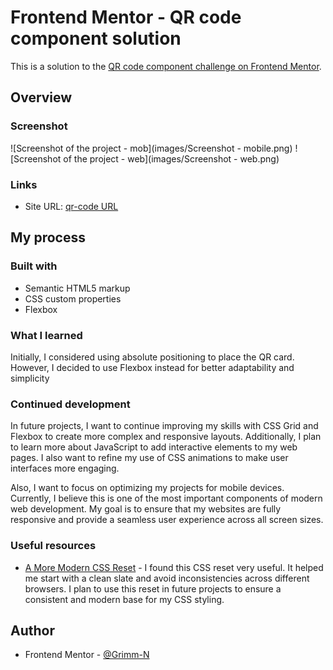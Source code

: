 # Frontend Mentor - QR code component solution

This is a solution to the [QR code component challenge on Frontend Mentor](https://www.frontendmentor.io/challenges/qr-code-component-iux_sIO_H). 

## Overview

### Screenshot
![Screenshot of the project - mob](images/Screenshot - mobile.png)
![Screenshot of the project - web](images/Screenshot - web.png)

### Links

-  Site URL: [qr-code URL](https://grimm-n.github.io/QR-Code-component/)


## My process

### Built with
- Semantic HTML5 markup
- CSS custom properties
- Flexbox

### What I learned
Initially, I considered using absolute positioning to place the QR card. However, I decided to use Flexbox instead for better adaptability and simplicity

### Continued development

In future projects, I want to continue improving my skills with CSS Grid and Flexbox to create more complex and responsive layouts. Additionally, I plan to learn more about JavaScript to add interactive elements to my web pages. I also want to refine my use of CSS animations to make user interfaces more engaging.

Also, I want to focus on optimizing my projects for mobile devices. Currently, I believe this is one of the most important components of modern web development. My goal is to ensure that my websites are fully responsive and provide a seamless user experience across all screen sizes.

### Useful resources

- [A More Modern CSS Reset](https://piccalil.li/blog/a-more-modern-css-reset/) - I found this CSS reset very useful. It helped me start with a clean slate and avoid inconsistencies across different browsers. I plan to use this reset in future projects to ensure a consistent and modern base for my CSS styling.


## Author
- Frontend Mentor - [@Grimm-N](https://www.frontendmentor.io/profile/Grimm-N)


